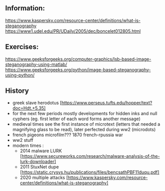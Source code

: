 ## Information:

https://www.kaspersky.com/resource-center/definitions/what-is-steganography
https://www1.udel.edu/PR/UDaily/2005/dec/boncelet012805.html

## Exercises:
https://www.geeksforgeeks.org/computer-graphics/lsb-based-image-steganography-using-matlab/
https://www.geeksforgeeks.org/python/image-based-steganography-using-python/

## History

- greek slave herodotus [https://www.perseus.tufts.edu/hopper/text?doc=Hdt.+5.35]
- for the next few periods mostly developments for hidden inks and null cyphers (eg. first letter of each word forms another message)
- medieval times see the first instance of microtext (letters that needed a magnifying glass to be read), later perfected during ww2 (microdots)
- french pigeons microfilm??? 1870 french-rpussia war
- ww2 stuff
- modern times :
    - 2014 malware LURK [https://www.secureworks.com/research/malware-analysis-of-the-lurk-downloader]
    - 2011 StuxNet dupe [https://static.crysys.hu/publications/files/bencsathPBF11duqu.pdf]
    - 2020 multiple attacks [https://www.kaspersky.com/resource-center/definitions/what-is-steganography]
